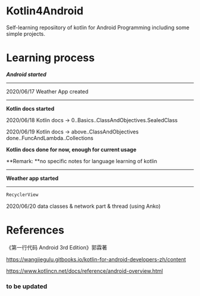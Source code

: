# Kotlin4Android
Self-learning reposiitory of kotlin for Android Programming including some simple projects.

# Learning process

***Android started***

---

2020/06/17 Weather App created

----

**Kotlin docs started**

2020/06/18 Kotlin docs -> 0..Basics..ClassAndObjectives.SealedClass

2020/06/19 Kotlin docs -> above..ClassAndObjectives done..FuncAndLambda..Collections

**Kotlin docs done for now, enough for current usage**

**Remark: **no specific notes for language learning of kotlin

---

**Weather app started**

---

```kotlin
RecyclerView
```

2020/06/20 data classes & network part & thread (using Anko)

# References

《第一行代码 Android 3rd Edition》郭霖著

https://wangjiegulu.gitbooks.io/kotlin-for-android-developers-zh/content

https://www.kotlincn.net/docs/reference/android-overview.html

### to be updated

